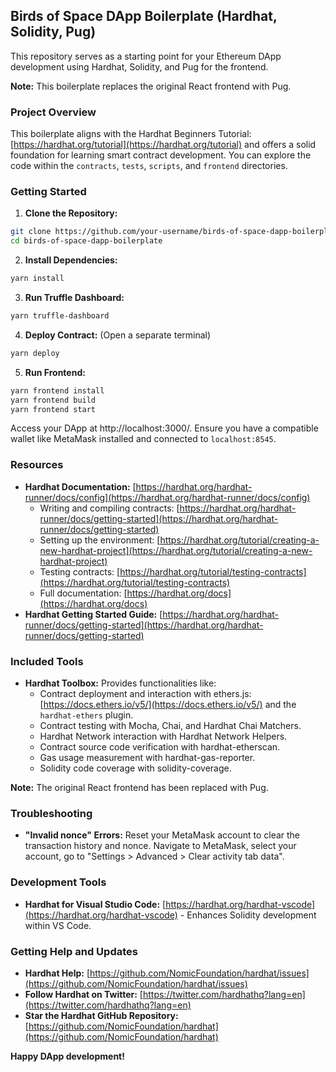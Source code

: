 ## Birds of Space DApp Boilerplate (Hardhat, Solidity, Pug)

This repository serves as a starting point for your Ethereum DApp development using Hardhat, Solidity, and Pug for the frontend. 

**Note:** This boilerplate replaces the original React frontend with Pug.

### Project Overview

This boilerplate aligns with the Hardhat Beginners Tutorial: [https://hardhat.org/tutorial](https://hardhat.org/tutorial) and offers a solid foundation for learning smart contract development. You can explore the code within the `contracts`, `tests`, `scripts`, and `frontend` directories.

### Getting Started

1. **Clone the Repository:**

```bash
git clone https://github.com/your-username/birds-of-space-dapp-boilerplate.git
cd birds-of-space-dapp-boilerplate
```

2. **Install Dependencies:**

```bash
yarn install
```

3. **Run Truffle Dashboard:**

```bash
yarn truffle-dashboard
```

4. **Deploy Contract:** (Open a separate terminal)

```bash
yarn deploy
```

5. **Run Frontend:**

```bash
yarn frontend install
yarn frontend build
yarn frontend start
```

Access your DApp at http://localhost:3000/. Ensure you have a compatible wallet like MetaMask installed and connected to `localhost:8545`.

### Resources

* **Hardhat Documentation:** [https://hardhat.org/hardhat-runner/docs/config](https://hardhat.org/hardhat-runner/docs/config)
    * Writing and compiling contracts: [https://hardhat.org/hardhat-runner/docs/getting-started](https://hardhat.org/hardhat-runner/docs/getting-started)
    * Setting up the environment: [https://hardhat.org/tutorial/creating-a-new-hardhat-project](https://hardhat.org/tutorial/creating-a-new-hardhat-project)
    * Testing contracts: [https://hardhat.org/tutorial/testing-contracts](https://hardhat.org/tutorial/testing-contracts)
    * Full documentation: [https://hardhat.org/docs](https://hardhat.org/docs)
* **Hardhat Getting Started Guide:** [https://hardhat.org/hardhat-runner/docs/getting-started](https://hardhat.org/hardhat-runner/docs/getting-started)

### Included Tools

* **Hardhat Toolbox:** Provides functionalities like:
    * Contract deployment and interaction with ethers.js: [https://docs.ethers.io/v5/](https://docs.ethers.io/v5/) and the `hardhat-ethers` plugin.
    * Contract testing with Mocha, Chai, and Hardhat Chai Matchers.
    * Hardhat Network interaction with Hardhat Network Helpers.
    * Contract source code verification with hardhat-etherscan.
    * Gas usage measurement with hardhat-gas-reporter.
    * Solidity code coverage with solidity-coverage.

**Note:** The original React frontend has been replaced with Pug. 

### Troubleshooting

* **"Invalid nonce" Errors:** Reset your MetaMask account to clear the transaction history and nonce. Navigate to MetaMask, select your account, go to "Settings > Advanced > Clear activity tab data".

### Development Tools

* **Hardhat for Visual Studio Code:** [https://hardhat.org/hardhat-vscode](https://hardhat.org/hardhat-vscode) - Enhances Solidity development within VS Code.

### Getting Help and Updates

* **Hardhat Help:** [https://github.com/NomicFoundation/hardhat/issues](https://github.com/NomicFoundation/hardhat/issues)
* **Follow Hardhat on Twitter:** [https://twitter.com/hardhathq?lang=en](https://twitter.com/hardhathq?lang=en)
* **Star the Hardhat GitHub Repository:** [https://github.com/NomicFoundation/hardhat](https://github.com/NomicFoundation/hardhat)

**Happy DApp development!**
